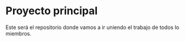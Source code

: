 # Proyecto principal
Este será el repositorio donde vamos a ir uniendo el trabajo de todos lo miembros.
